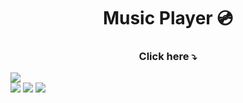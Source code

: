 <h1 align="center">Music Player 💿</h1>
   
<h3 align="center">Click here ⤵️</h3>   
<a href="https://projects-gustavo.github.io/mario-jump/"><img src="https://cdn.discordapp.com/attachments/876799799255531523/1005925761930240121/musicplayer.png"></a>
<div inline:block>
    <img src="https://img.shields.io/badge/html5-%23E34F26.svg?style=for-the-badge&logo=html5&logoColor=white" />
    <img src="https://img.shields.io/badge/css3-%231572B6.svg?style=for-the-badge&logo=css3&logoColor=white" />
    <img src="https://img.shields.io/badge/javascript-%23323330.svg?style=for-the-badge&logo=javascript&logoColor=%23F7DF1E" />
</div>
